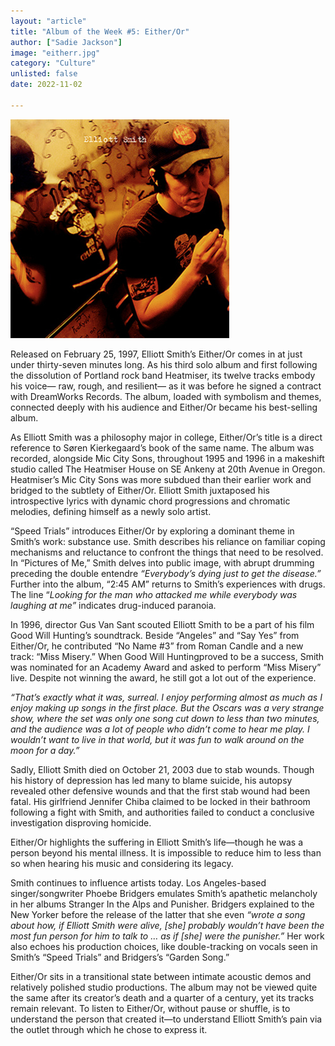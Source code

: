 ```yaml
---
layout: "article"
title: "Album of the Week #5: Either/Or"
author: ["Sadie Jackson"]
image: "eitherr.jpg"
category: "Culture"
unlisted: false
date: 2022-11-02
 
---
```


![Album Image](/assets/images/eitherr.jpg)

Released on February 25, 1997, Elliott Smith’s Either/Or comes in at just under thirty-seven minutes long. As his third solo album and first following the dissolution of Portland rock band Heatmiser, its twelve tracks embody his voice— raw, rough, and resilient— as it was before he signed a contract with DreamWorks Records. The album, loaded with symbolism and themes, connected deeply with his audience and Either/Or became his best-selling album. 

As Elliott Smith was a philosophy major in college, Either/Or’s title is a direct reference to Søren Kierkegaard’s book of the same name. The album was recorded, alongside Mic City Sons, throughout 1995 and 1996 in a makeshift studio called The Heatmiser House on SE Ankeny at 20th Avenue in Oregon. Heatmiser’s Mic City Sons was more subdued than their earlier work and bridged to the subtlety of Either/Or. Elliott Smith juxtaposed his introspective lyrics with dynamic chord progressions and chromatic melodies, defining himself as a newly solo artist. 

“Speed Trials” introduces Either/Or by exploring a dominant theme in Smith’s work: substance use. Smith describes his reliance on familiar coping mechanisms and reluctance to confront the things that need to be resolved. In “Pictures of Me,” Smith delves into public image, with abrupt drumming preceding the double entendre *“Everybody’s dying just to get the disease.”* Further into the album, “2:45 AM” returns to Smith’s experiences with drugs. The line “*Looking for the man who attacked me while everybody was laughing at me”* indicates drug-induced paranoia. 

In 1996, director Gus Van Sant scouted Elliott Smith to be a part of his film Good Will Hunting’s soundtrack. Beside “Angeles” and “Say Yes” from Either/Or, he contributed “No Name #3” from Roman Candle and a new track: “Miss Misery.” When Good Will Huntingproved to be a success, Smith was nominated for an Academy Award and asked to perform “Miss Misery” live. Despite not winning the award, he still got a lot out of the experience.

*“That’s exactly what it was, surreal. I enjoy performing almost as much as I enjoy making up songs in the first place. But the Oscars was a very strange show, where the set was only one song cut down to less than two minutes, and the audience was a lot of people who didn’t come to hear me play. I wouldn’t want to live in that world, but it was fun to walk around on the moon for a day.”*

Sadly, Elliott Smith died on October 21, 2003 due to stab wounds. Though his history of depression has led many to blame suicide, his autopsy revealed other defensive wounds and that the first stab wound had been fatal. His girlfriend Jennifer Chiba claimed to be locked in their bathroom following a fight with Smith, and authorities failed to conduct a conclusive investigation disproving homicide. 

Either/Or highlights the suffering in Elliott Smith’s life—though he was a person beyond his mental illness. It is impossible to reduce him to less than so when hearing his music and considering its legacy. 

Smith continues to influence artists today. Los Angeles-based singer/songwriter Phoebe Bridgers emulates Smith’s apathetic melancholy in her albums Stranger In the Alps and Punisher. Bridgers explained to the New Yorker before the release of the latter that she even *“wrote a song about how, if Elliott Smith were alive, [she] probably wouldn’t have been the most fun person for him to talk to … as if [she] were the punisher.”* Her work also echoes his production choices, like double-tracking on vocals seen in Smith’s “Speed Trials” and Bridgers’s “Garden Song.” 

Either/Or sits in a transitional state between intimate acoustic demos and relatively polished studio productions. The album may not be viewed quite the same after its creator’s death and a quarter of a century, yet its tracks remain relevant. To listen to Either/Or, without pause or shuffle, is to understand the person that created it—to understand Elliott Smith’s pain via the outlet through which he chose to express it.
